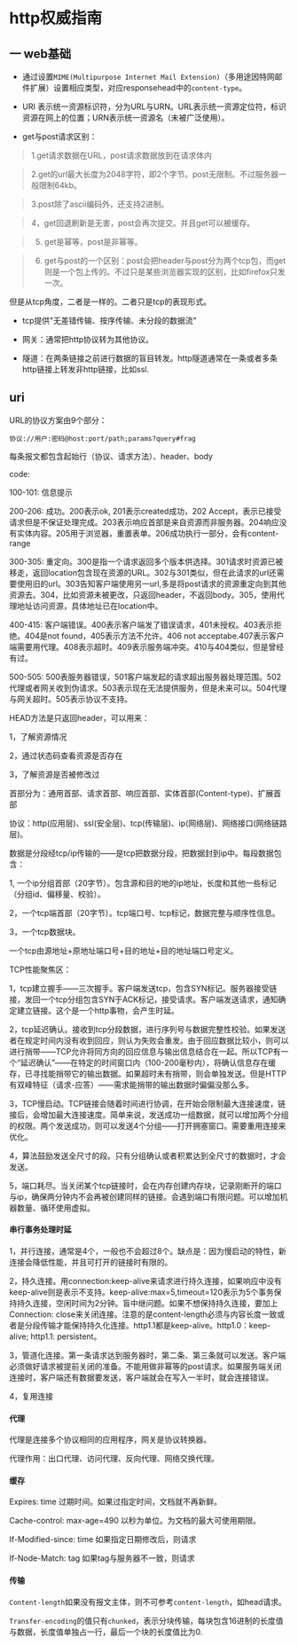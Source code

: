 # http权威指南

## 一 web基础

+ 通过设置`MIME(Multipurpose Internet Mail Extension)`（多用途因特网邮件扩展）设置相应类型，对应responsehead中的`content-type`。

+ URI 表示统一资源标识符，分为URL与URN。URL表示统一资源定位符，标识资源在网上的位置；URN表示统一资源名（未被广泛使用）。

+ get与post请求区别：

> 1.get请求数据在URL，post请求数据放到在请求体内

> 2.get的url最大长度为2048字符，即2个字节。post无限制。不过服务器一般限制64kb。

> 3.post除了ascii编码外，还支持2进制。

> 4，get回退刷新是无害，post会再次提交。并且get可以被缓存。

> 5. get是幂等，post是非幂等。

> 6. get与post的一个区别：post会把header与post分为两个tcp包，而get则是一个包上传的。不过只是某些浏览器实现的区别，比如firefox只发一次。

但是从tcp角度，二者是一样的。二者只是tcp的表现形式。

+ tcp提供"无差错传输、按序传输、未分段的数据流"

+ 网关：通常把http协议转为其他协议。

+ 隧道：在两条链接之前进行数据的盲目转发。http隧道通常在一条或者多条http链接上转发非http链接，比如ssl.

## uri

URL的协议方案由9个部分：

`协议://用户:密码@host:port/path;params?query#frag`

每条报文都包含起始行（协议、请求方法）、header、body

code:

100-101: 信息提示

200-206: 成功。200表示ok, 201表示created成功，202 Accept，表示已接受请求但是不保证处理完成。203表示响应首部是来自资源而非服务器。204响应没有实体内容。205用于浏览器，重置表单。206成功执行一部分，会有content-range

300-305: 重定向。300是指一个请求返回多个版本供选择。301请求时资源已被移走，返回location包含现在资源的URL。302与301类似，但在此请求的url还需要使用旧的url。303告知客户端使用另一url,多是将post请求的资源重定向到其他资源去。304，比如资源未被更改，只返回header，不返回body。305，使用代理地址访问资源，具体地址已在location中。

400-415: 客户端错误。400表示客户端发了错误请求，401未授权。403表示拒绝。404是not found，405表示方法不允许。406 not acceptabe.407表示客户端需要用代理。408表示超时。409表示服务端冲突。410与404类似，但是曾经有过。

500-505: 500表服务器错误，501客户端发起的请求超出服务器处理范围。502代理或者网关收到伪请求。503表示现在无法提供服务，但是未来可以。504代理与网关超时。505表示协议不支持。

HEAD方法是只返回header，可以用来：

1，了解资源情况

2，通过状态码查看资源是否存在

3，了解资源是否被修改过

首部分为：通用首部、请求首部、响应首部、实体首部(Content-type)、扩展首部

协议：http(应用层)、ssl(安全层)、tcp(传输层)、ip(网络层)、网络接口(网络链路层)。

数据是分段经tcp/ip传输的——是tcp把数据分段，把数据封到ip中。每段数据包含：

1, 一个ip分组首部（20字节）。包含源和目的地的ip地址，长度和其他一些标记（分组id、偏移量、校验）。

2，一个tcp端首部（20字节）。tcp端口号、tcp标记，数据完整与顺序性信息。

3，一个tcp数据块。

一个tcp由源地址+原地址端口号+目的地址+目的地址端口号定义。

TCP性能聚焦区：

1，tcp建立握手——三次握手。客户端发送tcp，包含SYN标记。服务器接受链接，发回一个tcp分组包含SYN于ACK标记，接受请求。客户端发送请求，通知确定建立链接。这个是一个http事物，会产生时延。

2，tcp延迟确认。接收到tcp分段数据，进行序列号与数据完整性校验。如果发送者在规定时间内没有收到回应，则认为失败会重发。由于回应数据比较小，则可以进行捎带——TCP允许将同方向的回应信息与输出信息结合在一起。所以TCP有一个“延迟确认”——在特定的时间窗口内（100-200毫秒内），将确认信息存在缓存，已寻找能捎带它的输出数据。如果超时未有捎带，则会单独发送。但是HTTP有双峰特征（请求-应答）——需求能捎带的输出数据时偏偏没那么多。

3，TCP慢启动。TCP链接会随着时间进行协调，在开始会限制最大连接速度，链接后，会增加最大连接速度。简单来说，发送成功一组数据，就可以增加两个分组的权限。两个发送成功，则可以发送4个分组——打开拥塞窗口。需要重用连接来优化。

4，算法鼓励发送全尺寸的段。只有分组确认或者积累达到全尺寸的数据时，才会发送。

5，端口耗尽。当关闭某个tcp链接时，会在内存创建内存块，记录刚断开的端口与ip，确保两分钟内不会再被创建同样的链接。会遇到端口有限问题。可以增加机器数量、循环使用虚拟。

#### 串行事务处理时延

1，并行连接，通常是4个，一般也不会超过8个。缺点是：因为慢启动的特性，新连接会降低性能，并且可打开的链接时有限的。

2，持久连接。用connection:keep-alive来请求进行持久连接，如果响应中没有keep-alive则是表示不支持。keep-alive:max=5,timeout=120表示为5个事务保持持久连接，空闲时间为2分钟。盲中继问题。如果不想保持持久连接，要加上Connection: close来关闭连接。注意的是content-length必须与内容长度一致或者是分段传输才能保持持久化连接。http1.1都是keep-alive。http1.0：keep-alive; http1.1: persistent。

3，管道化连接。第一条请求达到服务器时，第二条、第三条就可以发送。客户端必须做好请求被提前关闭的准备。不能用做非幂等的post请求。如果服务端关闭连接时，客户端还有数据要发送，客户端就会在写入一半时，就会连接错误。

4，复用连接

#### 代理

代理是连接多个协议相同的应用程序，网关是协议转换器。

代理作用：出口代理、访问代理、反向代理、网络交换代理。

#### 缓存

Expires: time  过期时间。如果过指定时间，文档就不再新鲜。

Cache-control: max-age=490 以秒为单位。为文档的最大可使用期限。

If-Modified-since: time  如果指定日期修改后，则请求

If-Node-Match: tag  如果tag与服务器不一致，则请求


#### 传输

`Content-length`如果没有报文主体，则不可参考`content-length`，如head请求。

`Transfer-encoding`的值只有`chunked`，表示分块传输，每块包含16进制的长度值与数据，长度值单独占一行，最后一个块的长度值比为0.
